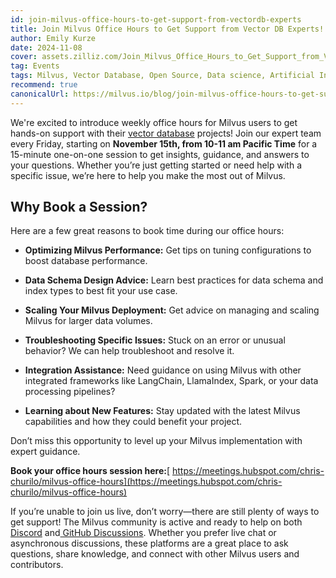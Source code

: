 ```yaml
---
id: join-milvus-office-hours-to-get-support-from-vectordb-experts
title: Join Milvus Office Hours to Get Support from Vector DB Experts!
author: Emily Kurze
date: 2024-11-08
cover: assets.zilliz.com/Join_Milvus_Office_Hours_to_Get_Support_from_Vector_DB_Experts_1_64f88f0607.png
tag: Events
tags: Milvus, Vector Database, Open Source, Data science, Artificial Intelligence, GenAI developers, Retrieval Augmented Generation, RAG 
recommend: true
canonicalUrl: https://milvus.io/blog/join-milvus-office-hours-to-get-support-from-vectordb-experts.md
---
```


We're excited to introduce weekly office hours for Milvus users to get hands-on support with their [vector database](https://zilliz.com/learn/what-is-vector-database) projects! Join our expert team every Friday, starting on **November 15th, from 10-11 am Pacific Time** for a 15-minute one-on-one session to get insights, guidance, and answers to your questions. Whether you’re just getting started or need help with a specific issue, we’re here to help you make the most out of Milvus.


## Why Book a Session?

Here are a few great reasons to book time during our office hours:

- **Optimizing Milvus Performance:** Get tips on tuning configurations to boost database performance.

- **Data Schema Design Advice:** Learn best practices for data schema and index types to best fit your use case.

- **Scaling Your Milvus Deployment:** Get advice on managing and scaling Milvus for larger data volumes.

- **Troubleshooting Specific Issues:** Stuck on an error or unusual behavior? We can help troubleshoot and resolve it.

- **Integration Assistance:** Need guidance on using Milvus with other integrated frameworks like LangChain, LlamaIndex, Spark, or your data processing pipelines?

- **Learning about New Features:** Stay updated with the latest Milvus capabilities and how they could benefit your project.

Don’t miss this opportunity to level up your Milvus implementation with expert guidance.

**Book your office hours session here:**[ https://meetings.hubspot.com/chris-churilo/milvus-office-hours](https://meetings.hubspot.com/chris-churilo/milvus-office-hours)

If you’re unable to join us live, don’t worry—there are still plenty of ways to get support! The Milvus community is active and ready to help on both[ Discord](https://discord.com/invite/8uyFbECzPX) and[ GitHub Discussions](https://github.com/search?q=milvus\&type=discussions). Whether you prefer live chat or asynchronous discussions, these platforms are a great place to ask questions, share knowledge, and connect with other Milvus users and contributors.

